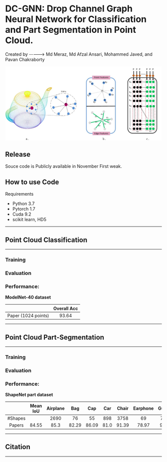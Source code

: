 # DC-GNN: Drop Channel Graph Neural Network for Classification and Part Segmentation in Point Cloud.

Created by -----> Md Meraz, Md Afzal Ansari, Mohammed Javed, and Pavan Chakraborty

![plot](./basic.jpg)

## Release

Souce code is Publicly available in November First weak.

## How to use Code
Requirements

- Python 3.7 
- Pytorch 1.7
- Cuda 9.2
- scikit learn, HD5

---
## Point Cloud Classification
--------------------
### Training


### Evaluation


### Performance:
**ModelNet-40 dataset**

|  | Overall Acc | 
| :---: | :---: | 
| Paper (1024 points) | 93.64 |





---
## Point Cloud Part-Segmentation
--------------------
### Training


### Evaluation

### Performance:
**ShapeNet part dataset**

| | Mean IoU | Airplane | Bag | Cap | Car | Chair | Earphone | Guitar | Knife | Lamp | Laptop | Motor | Mug | Pistol | Rocket | Skateboard | Table
| :---: | :---: | :---: | :---: | :---: | :---: | :---: | :---: | :---: | :---: | :---: | :---: | :---: | :---: | :---: | :---: | :---: | :---: | 
| #Shapes | | 2690 | 76 | 55 | 898 | 3758 | 69 | 787 | 392 | 1547 | 451 | 202 | 184 | 283 | 66 | 152 | 5271 | 
| Papers | 84.55 | 85.3 | 82.29 | 86.09 | 81.0 | 91.39 | 78.97 | 92.2 | 88.07 | 85.02 | 95.82 | 72.83 | 95.2 | 84.53 | 54.28 | 76.99 | 82.97

---
## Citation 
---